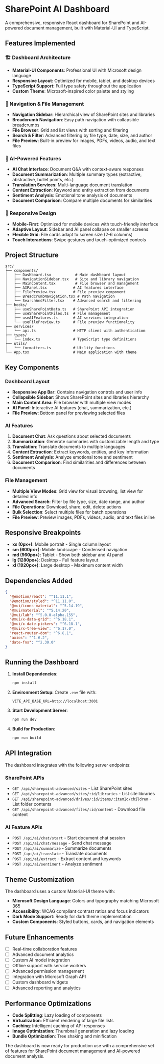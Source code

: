 # SharePoint AI Dashboard

A comprehensive, responsive React dashboard for SharePoint and AI-powered document management, built with Material-UI and TypeScript.

## Features Implemented

### 🏗️ Dashboard Architecture
- **Material-UI Components**: Professional UI with Microsoft design language
- **Responsive Layout**: Optimized for mobile, tablet, and desktop devices
- **TypeScript Support**: Full type safety throughout the application
- **Custom Theme**: Microsoft-inspired color palette and styling

### 🧭 Navigation & File Management
- **Navigation Sidebar**: Hierarchical view of SharePoint sites and libraries
- **Breadcrumb Navigation**: Easy path navigation with collapsible breadcrumbs
- **File Browser**: Grid and list views with sorting and filtering
- **Search & Filter**: Advanced filtering by file type, date, size, and author
- **File Preview**: Built-in preview for images, PDFs, videos, audio, and text files

### 🤖 AI-Powered Features
- **AI Chat Interface**: Document Q&A with context-aware responses
- **Document Summarization**: Multiple summary types (extractive, abstractive, bullet points, etc.)
- **Translation Services**: Multi-language document translation
- **Content Extraction**: Keyword and entity extraction from documents
- **Sentiment Analysis**: Emotional tone analysis of documents
- **Document Comparison**: Compare multiple documents for similarities

### 📱 Responsive Design
- **Mobile-First**: Optimized for mobile devices with touch-friendly interface
- **Adaptive Layout**: Sidebar and AI panel collapse on smaller screens
- **Flexible Grid**: File cards adapt to screen size (2-6 columns)
- **Touch Interactions**: Swipe gestures and touch-optimized controls

## Project Structure

```
src/
├── components/
│   ├── Dashboard.tsx           # Main dashboard layout
│   ├── NavigationSidebar.tsx   # Site and library navigation
│   ├── MainContent.tsx         # File browser and management
│   ├── AIPanel.tsx            # AI features interface
│   ├── FilePreview.tsx        # File preview component
│   ├── BreadcrumbNavigation.tsx # Path navigation
│   └── SearchAndFilter.tsx    # Advanced search and filtering
├── hooks/
│   ├── useSharePointData.ts   # SharePoint API integration
│   ├── useSharePointFiles.ts  # File management
│   ├── useAIFeatures.ts       # AI services integration
│   └── useFilePreview.ts      # File preview functionality
├── services/
│   └── api.ts                 # HTTP client with authentication
├── types/
│   └── index.ts               # TypeScript type definitions
├── utils/
│   └── formatters.ts          # Utility functions
└── App.tsx                    # Main application with theme
```

## Key Components

### Dashboard Layout
- **Responsive App Bar**: Contains navigation controls and user info
- **Collapsible Sidebar**: Shows SharePoint sites and libraries hierarchy
- **Main Content Area**: File browser with multiple view modes
- **AI Panel**: Interactive AI features (chat, summarization, etc.)
- **File Preview**: Bottom panel for previewing selected files

### AI Features
1. **Document Chat**: Ask questions about selected documents
2. **Summarization**: Generate summaries with customizable length and type
3. **Translation**: Translate documents to multiple languages
4. **Content Extraction**: Extract keywords, entities, and key information
5. **Sentiment Analysis**: Analyze emotional tone and sentiment
6. **Document Comparison**: Find similarities and differences between documents

### File Management
- **Multiple View Modes**: Grid view for visual browsing, list view for detailed info
- **Advanced Search**: Filter by file type, size, date range, and author
- **File Operations**: Download, share, edit, delete actions
- **Bulk Selection**: Select multiple files for batch operations
- **File Preview**: Preview images, PDFs, videos, audio, and text files inline

## Responsive Breakpoints

- **xs (0px+)**: Mobile portrait - Single column layout
- **sm (600px+)**: Mobile landscape - Condensed navigation
- **md (960px+)**: Tablet - Show both sidebar and AI panel
- **lg (1280px+)**: Desktop - Full feature layout
- **xl (1920px+)**: Large desktop - Maximum content width

## Dependencies Added

```json
{
  "@emotion/react": "^11.11.1",
  "@emotion/styled": "^11.11.0",
  "@mui/icons-material": "^5.14.19",
  "@mui/material": "^5.14.20",
  "@mui/lab": "^5.0.0-alpha.155",
  "@mui/x-data-grid": "^6.18.1",
  "@mui/x-date-pickers": "^6.18.1",
  "@mui/x-tree-view": "^6.17.0",
  "react-router-dom": "^6.8.1",
  "axios": "^1.6.2",
  "date-fns": "^2.30.0"
}
```

## Running the Dashboard

1. **Install Dependencies**:
   ```bash
   npm install
   ```

2. **Environment Setup**:
   Create `.env` file with:
   ```
   VITE_API_BASE_URL=http://localhost:3001
   ```

3. **Start Development Server**:
   ```bash
   npm run dev
   ```

4. **Build for Production**:
   ```bash
   npm run build
   ```

## API Integration

The dashboard integrates with the following server endpoints:

### SharePoint APIs
- `GET /api/sharepoint-advanced/sites` - List SharePoint sites
- `GET /api/sharepoint-advanced/sites/:id/libraries` - List site libraries  
- `GET /api/sharepoint-advanced/drives/:id/items/:itemId/children` - List folder contents
- `GET /api/sharepoint-advanced/files/:id/content` - Download file content

### AI Feature APIs
- `POST /api/ai/chat/start` - Start document chat session
- `POST /api/ai/chat/message` - Send chat message
- `POST /api/ai/summarize` - Summarize documents
- `POST /api/ai/translate` - Translate documents
- `POST /api/ai/extract` - Extract content and keywords
- `POST /api/ai/sentiment` - Analyze sentiment

## Theme Customization

The dashboard uses a custom Material-UI theme with:
- **Microsoft Design Language**: Colors and typography matching Microsoft 365
- **Accessibility**: WCAG compliant contrast ratios and focus indicators
- **Dark Mode Support**: Ready for dark theme implementation
- **Custom Components**: Styled buttons, cards, and navigation elements

## Future Enhancements

- [ ] Real-time collaboration features
- [ ] Advanced document analytics
- [ ] Custom AI model integration
- [ ] Offline support with service workers
- [ ] Advanced permission management
- [ ] Integration with Microsoft Graph API
- [ ] Custom dashboard widgets
- [ ] Advanced reporting and analytics

## Performance Optimizations

- **Code Splitting**: Lazy loading of components
- **Virtualization**: Efficient rendering of large file lists
- **Caching**: Intelligent caching of API responses
- **Image Optimization**: Thumbnail generation and lazy loading
- **Bundle Optimization**: Tree shaking and minification

The dashboard is now ready for production use with a comprehensive set of features for SharePoint document management and AI-powered document analysis.